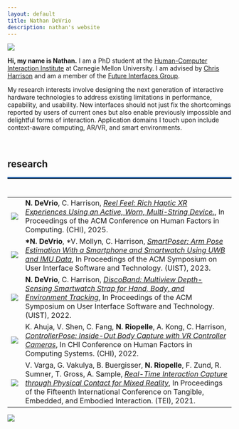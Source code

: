 ```yaml
---
layout: default
title: Nathan DeVrio
description: nathan's website
---
```


<img src="{{ site.baseurl }}assets/propic_lab40.jpg" class="center" id="about"/>

**Hi, my name is Nathan.** I am a PhD student at the <a class="link" href="https://www.hcii.cmu.edu/" target="_blank">Human-Computer Interaction Institute</a> at Carnegie Mellon University. I am advised by <a class="link" href="https://www.chrisharrison.net/" target="_blank">Chris Harrison</a> and am a member of the <a class="link" href="http://www.figlab.com/" target="_blank">Future Interfaces Group</a>.

My research interests involve designing the next generation of interactive hardware technologies to address existing limitations in performance, capability, and usability. New interfaces should not just fix the shortcomings reported by users of current ones but also enable previously impossible and delightful forms of interaction. Application domains I touch upon include context-aware computing, AR/VR, and smart environments.

<!--<br/>

## news ##
<hr style="margin-top:0;margin-bottom:0.5rem;border-width:thick;border-top: 3px solid red;"> 

* **September 2020** -- Moved to Pittsburgh and started my PhD at CMU-->

<br/>
<h2 id="research">research</h2>
<hr style="margin-top:0;margin-bottom:0.5rem;border-width:thick;border-top: 3px solid rgb(3, 81, 158);"> 

<br/>

<table>
<!-- <tr>
    <td></td>
    <td><strong>N. DeVrio</strong>, C. Harrison, <em> EverRing: Powering Highly-Capable Ring Devices with Headset RF Energy</em>, In Proceedings of the ACM Conference on Human Factors in Computing. (CHI), 2026.</td>
</tr>
<tr>
    <td></td>
    <td>*V. Mollyn, <strong>*N. DeVrio</strong>, C. Harrison, <em>  EclipseTouch: Touch Segmentation on Ad Hoc Surfaces using Worn Infrared Shadow Casting </em>, Proceedings of the ACM Symposium on User Interface Software and Technology. (UIST), 2025.</td>
</tr>
<tr>
    <td></td>
    <td><strong>N. DeVrio</strong>, V. Mollyn, C. Harrison, <em> VelociTrack: Touch Input On Uninstrumented Surfaces Using High-Speed Headset Cameras</em>, Proceedings of the ACM Symposium on User Interface Software and Technology. (UIST), 2025.</td>
</tr>
<tr>
    <td></td>
    <td><strong>N. DeVrio</strong>, R. Boldu, E. Whitmire, W. Kienzle, <em> Contextra: Detecting Object Grasps With Low-Power Cameras and Sensor Fusion On the Wrist</em>, arXiv 2025.</td>
</tr> -->
<tr>
    <td><a href="https://www.youtube.com/watch?v=4uGOYUv-kN4" target="_blank"><img src="{{ site.baseurl }}assets/reelfeel_gif.gif" style="margin: 0 auto;"></a></td>
    <td><strong>N. DeVrio</strong>, C. Harrison, <a class="ref" href="https://dl.acm.org/doi/10.1145/3706598.3713615" target="_blank"><em> Reel Feel: Rich Haptic XR Experiences Using an Active, Worn, Multi-String Device.</em></a>, In Proceedings of the ACM Conference on Human Factors in Computing. (CHI), 2025.</td>
</tr>
<tr>
    <td><a href="https://www.youtube.com/watch?v=AHh2vYQVb_8" target="_blank"><img src="{{ site.baseurl }}assets/SmartPoserUIST23.gif" style="margin: 0 auto;"></a></td>
    <td><strong>*N. DeVrio</strong>, *V. Mollyn, C. Harrison, <a class="ref" href="https://dl.acm.org/doi/10.1145/3586183.3606821" target="_blank"><em>SmartPoser: Arm Pose Estimation With a Smartphone and Smartwatch Using UWB and IMU Data</em></a>, In Proceedings of the ACM Symposium on User Interface Software and Technology. (UIST), 2023.</td>
</tr>
<tr>
    <td><a href="https://www.youtube.com/watch?v=LVk6Yd1AAJg" target="_blank"><img src="{{ site.baseurl }}assets/DiscoBandUIST22.gif" style="margin: 0 auto;"></a></td>
    <td><strong>N. DeVrio</strong>, C. Harrison, <a class="ref" href="https://doi.org/10.1145/3526113.3545634" target="_blank"><em>DiscoBand: Multiview Depth-Sensing Smartwatch Strap for Hand, Body, and Environment Tracking</em></a>, In Proceedings of the ACM Symposium on User Interface Software and Technology. (UIST), 2022.</td>
</tr>
<tr>
    <td><a href="https://www.youtube.com/watch?v=5p_glarZOdU" target="_blank"><img src="{{ site.baseurl }}assets/ControllerPoseCHI22.gif" style="margin: 0 auto;"></a></td>
    <td>K. Ahuja, V. Shen, C. Fang, <strong>N. Riopelle</strong>, A. Kong, C. Harrison, <a class="ref" href="https://dl.acm.org/doi/10.1145/3491102.3502105" target="_blank"><em>ControllerPose: Inside-Out Body Capture with VR Controller Cameras</em></a>, In CHI Conference on Human Factors in Computing Systems. (CHI), 2022.</td>
</tr>
<tr>
    <td><a href="https://www.youtube.com/watch?v=_7w270dCrqU" target="_blank"><img src="{{ site.baseurl }}assets/r3_pic_sm.jpg" style="margin: 0 auto;"></a></td>
    <td>V. Varga, G. Vakulya, B. Buergisser, <strong>N. Riopelle</strong>, F. Zund, R. Sumner, T. Gross, A. Sample, <a class="ref" href="https://dl.acm.org/doi/10.1145/3430524.3440658" target="_blank"><em>Real-Time Interaction Capture through Physical Contact for Mixed Reality</em></a>, In Proceedings of the Fifteenth International Conference on Tangible, Embedded, and Embodied Interaction. (TEI), 2021.</td>
</tr>
<!-- <tr>
    <td><img src="{{ site.baseurl }}assets/r2_pic_sm.jpg" style="margin: 0 auto;"></td>
    <td><strong>N. Riopelle</strong>, A. Malatpure, S. Ashtekar, V. Raman, <a class="ref" href="https://ieeexplore.ieee.org/document/8990319" target="_blank"><em>Dependency Graph-based Failure Analysis for Private Clouds</em></a>, IEEE International Symposium on Software Reliability Engineering Workshops. (ISSREW), 2019.</td>
</tr>
<tr>
    <td ><img src="{{ site.baseurl }}assets/r1_pic_sm.jpg" style="margin: 0 auto;"></td>
    <td><strong>N. Riopelle</strong>, P. Caspers, D. Sofge, <a class="ref" href="https://ieeexplore.ieee.org/document/8489046" target="_blank"><em>Terrain Classification for Autonomous Vehicles Using Bat-Inspired Echolocation</em></a>, In Proceedings of the International Joint Conference on Neural Networks. (IJCCN), 2018.</td>
</tr> -->
</table>


<!-- <br/>
<h2 id="projects">projects</h2>
<hr style="margin-top:0;margin-bottom:0.5rem;border-width:thick;border-top: 3px solid red;"> 
<br/>
_rebuilding this section, check back soon!_


<br/>
<h2 id="resources">resources</h2>
<hr style="margin-top:0;margin-bottom:0.5rem;border-width:thick;border-top: 3px solid grey"> 

<br/> -->

<div class="row center" style="margin-bottom: 4rem">
    <div class="column">
        <div class="col_container">
            <a target="_blank" rel="noopener noreferrer" href="http://www.figlab.com/" >
                <img src="{{ site.baseurl }}assets/fig_logo.png" style="position: absolute; z-index: 1;"/> 
                <img src="{{ site.baseurl }}assets/fig_logo_over.png" class="image_fade" style="position: absolute; z-index: 2;"/>
            </a>
        </div>
    </div>
    <div class="column">
        <div class="col_container">
            <a target="_blank" rel="noopener noreferrer" href="https://www.hcii.cmu.edu/" >
                <img src="{{ site.baseurl }}assets/hci_logo.png" style="position: absolute; z-index: 1;"/> 
                <img src="{{ site.baseurl }}assets/hci_logo_over.png" class="image_fade" style="position: absolute; z-index: 2;"/>
            </a>
        </div>
    </div>
    <div class="column">
        <div class="col_container">
            <a target="_blank" rel="noopener noreferrer" href="https://www.cs.cmu.edu/" >
                <img src="{{ site.baseurl }}assets/cmu_logo.jpg" style="position: absolute; z-index: 1;"/> 
                <img src="{{ site.baseurl }}assets/cmu_logo_over.jpg" class="image_fade" style="position: absolute; z-index: 2;"/>
            </a>
        </div>
    </div>
</div> 

